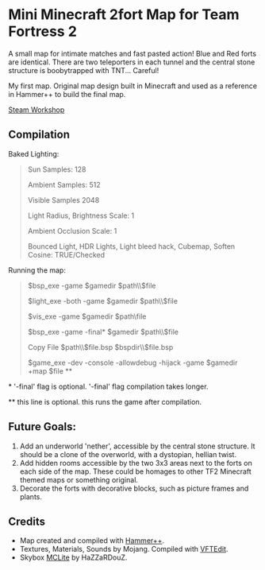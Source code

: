 # Mini Minecraft 2fort Map for Team Fortress 2

A small map for intimate matches and fast pasted action! Blue and Red forts are identical. There are two teleporters in each tunnel and the central stone structure is boobytrapped with TNT... Careful!

My first map. Original map design built in Minecraft and used as a reference in Hammer++ to build the final map.

[Steam Workshop](https://steamcommunity.com/sharedfiles/filedetails/?id=2998450868)
## Compilation

Baked Lighting:
>Sun Samples: 128
>
>Ambient Samples: 512
>
>Visible Samples 2048
>
>Light Radius, Brightness Scale: 1
>
>Ambient Occlusion Scale: 1
>
>Bounced Light, HDR Lights, Light bleed hack, Cubemap, Soften Cosine: TRUE/Checked

Running the map:
>$bsp_exe -game $gamedir $path\\$file
>
>$light_exe -both -game $gamedir $path\\$file
>
>$vis_exe -game $gamedir $path\\file
>
>$bsp_exe -game -final* $gamedir $path\\$file
>
>Copy File $path\\$file.bsp $bspdir\\$file.bsp
>
>$game_exe -dev -console -allowdebug -hijack -game $gamedir +map $file **

\* '-final' flag is optional. '-final' flag compilation takes longer.

\** this line is optional. this runs the game after compilation.


## Future Goals:

1. Add an underworld 'nether', accessible by the central stone structure. It should be a clone of the overworld, with a dystopian, hellian twist.
1. Add hidden rooms accessible by the two 3x3 areas next to the forts on each side of the map. These could be homages to other TF2 Minecraft themed maps or something original.
1. Decorate the forts with decorative blocks, such as picture frames and plants.

## Credits
- Map created and compiled with [Hammer++](https://ficool2.github.io/HammerPlusPlus-Website/index.html).
- Textures, Materials, Sounds by Mojang. Compiled with [VFTEdit](https://valvedev.info/tools/vtfedit/).
- Skybox [MCLite](https://gamebanana.com/mods/7260) by HaZZaRDouZ.
